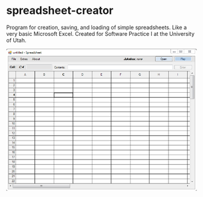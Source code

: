 # spreadsheet-creator
Program for creation, saving, and loading of simple spreadsheets. Like a very basic Microsoft Excel.
Created for Software Practice I at the University of Utah.

![Main Form](docs/images/screenshot.png)
